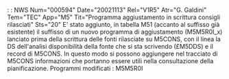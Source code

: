  :  : NWS Num="000594" Date="20021113" Rel="V1R5" Atr="G. Galdini" Tem="TEC" App="M5" Tit="Programma aggiustamento in scrittura consigli     rilasciati" Sts="20"
E' stato aggiunto, in tabella M51 (accanto al suffisso già esistente) il suffisso di un nuovo programma di aggiustamento (M5M5R0I_x) lanciato prima della scrittura delle fonti rilasciate su M5CONS, con il linea la DS dell'analisi disponibilità della fonte che si sta scrivendo (£M5DDS) e il record di M5CONS.
In questo modo si possono aggiungere nel tracciato di M5CONS informazioni che portanno essere utili nella consultazione della pianificazione.
Programmi modificati :  M5M5R0I
